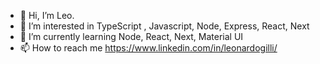 - 👋 Hi, I’m Leo.
- 👀 I’m interested in TypeScript , Javascript, Node, Express, React, Next
- 🌱 I’m currently learning Node, React, Next, Material UI
- 📫 How to reach me https://www.linkedin.com/in/leonardogilli/
